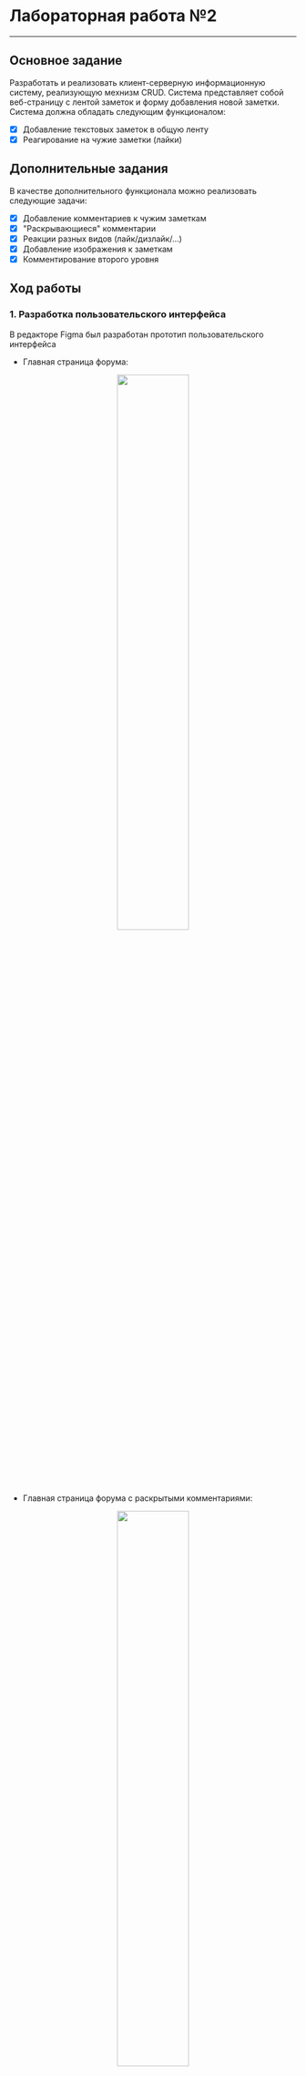 # Лабораторная работа №2
------

## Основное задание
Разработать и реализовать клиент-серверную информационную систему, реализующую мехнизм CRUD. Система представляет собой веб-страницу с лентой заметок и форму добавления новой заметки. Система должна обладать следующим функционалом:
 - [x] Добавление текстовых заметок в общую ленту
 - [x] Реагирование на чужие заметки (лайки)
 
## Дополнительные задания

В качестве дополнительного функционала можно реализовать следующие задачи:

 - [x] Добавление комментариев к чужим заметкам
 - [x] "Раскрывающиеся" комментарии
 - [x] Реакции разных видов (лайк/дизлайк/...)
 - [x] Добавление изображения к заметкам
 - [x] Комментирование второго уровня
 
## Ход работы

### 1. Разработка пользовательского интерфейса

В редакторе Figma был разработан прототип пользовательского интерфейса

- Главная страница форума:
<p align = "center"><img src="https://ie.wampi.ru/2022/11/25/IZOBRAZENIE_2022-11-25_172554196.png"/width = 50%></p>

- Главная страница форума с раскрытыми комментариями:
<p align = "center"><img src="https://ie.wampi.ru/2022/11/25/IZOBRAZENIE_2022-11-25_173016261.png"/width = 50%></p>


### 2. Описание пользовательских сценариев работы
На сайте пользователю доступны следующие возможности:
- Опубликовать новую запись на форуме и прикрепить к ней изображение
- Поставить реакцию на опубликованные ранее записи
- Комментировать запись или комментарии к ней
- Перемещение по страницам форума и чтение старых записей

Если пользователь попытается опубликовать запись с большим объемом текста (более 900 символов), с маленьким объемом текста (менее 4 символов) или прикрепить слишком большое изображение(больше 2 мб) или файл, неподдерживаемого формата, ему высветиться соответствующее сообщение об ошибке.

Если пользователь сделал все правильно, то после нажатия на кнопку "добавить", страница форума обновится и среди всех записей появится новая запись от пользователя.

Пользователь может оставить одну из трех реакций: лайк, дизлайк и смех для каждой записи. Количество реакций от одного пользователя не ограничено. Но если число реакции на записи достигнет значения 999, при попытке оставить эту реакцию появится сообщение об ошибке.

Пользователь может прокомментировать запись или оставить комментарий второго уровня на другие комментарии к этой записи. Если объем комментария будет меньше 4 символов или больше 200 символов, появится сообщение об ошибке. Если объем комментария соответствует условиям, то после нажатия на кнопку "Оставить комментарий", страница форума обновится и к записи добавится новый комментарий.


### 3. Описание API сервера и хореографии

- Пример запросов, когда пользователь оставляет новую запись:
<p align = "center"><img src="https://ic.wampi.ru/2022/11/25/new_post.png"/width = 370></p>
Post запрос содержит следующие данные: данные об изображении и текст записи

- Пример запросов, когда пользователь оставляет реакцию на запись:
<p align = "center"><img src="https://im.wampi.ru/2022/11/25/reaction.png"/width = 370></p>

- Пример запросов, когда пользователь оставляет комментарий:
<p align = "center"><img src="https://ic.wampi.ru/2022/11/25/comment.png"/width = 370></p>
Post запрос содержит следующие данные: текст комментария, текущую страницу форума и id записи, которую комментируют. В случае, если это комментарий второго уровня, id записи заменяется на id комментария.

- Пример запросов, когда пользователь перемешается между страницами:
<p align = "center"><img src="https://ie.wampi.ru/2022/11/25/Page.png"/width = 300></p>


### 4. Описание структуры базы данных

Для хранения данных форума используется база данных MySQL. Всего в базе данных содержится 3 таблицы: таблица с информацией о записях на форуме, таблица с информацией о комментариях и таблица с информацией о комментариях второго уровня.

Таблица о записях на форуме содержит в себе индивидуальный номер записи, текст записи, количество лайков, количество дизлайков, количество реакций смеха, время создания записи и id изображения, прикрепленного к этой записи

Пример записи на форуме в базе данных:

```sh
{
    "id": 3,
    "text": "Третий пост на форуме",
    "like_count": 5,
    "dislike_count": 1,
    "fun_count": 0,
    "time": 1668966113,
    "img_id": "vrsiM.jpeg"
}
```

Таблица о комментариях на форуме содержит в себе индивидуальный номер комментария, текст комментария, индивидуальный номер записи, к которой относится комментарий и время создания комментария

Пример записи о комментарии в базе данных:

```sh
{
    "id": 3,
    "text": "Первый комментарий к этой записи",
    "post_id": 52,
    "time": 1668968113,
}
```

Таблица о комментариях второго уровня на форуме содержит в себе индивидуальный номер комментария, текст комментария, индивидуальный номер комментария, к которому относится комментарий и время создания комментария

Пример записи о комментарии второго уровня в базе данных:

```sh
{
    "id": 1,
    "text": "Первый комментарий 2-го уровня",
    "comment_id": 3,
    "time": 1668968241,
}
```

### 5. Описание алгоритмов

- Пользователь добавляет новую запись с картинкой:
<p align = "center"> <img src="https://ie.wampi.ru/2022/11/25/new_post.png" width = "400"> </p>


- Пользователь оставляет комментарий:
<p align = "center"><img src="https://im.wampi.ru/2022/11/25/Comments.png" width = "300"/></p>


- Пользователь оставляет реакцию:
<p align = "center"><img src="https://ic.wampi.ru/2022/11/25/reaction.png" width = "300"/></p>


- Пользователь переключается между страницами:
<p align = "center"><img src="https://im.wampi.ru/2022/11/25/Page.png" width = "120"/></p>

- Алгоритм выдачи постов:
<p align = "center"><img src="https://ic.wampi.ru/2022/11/25/for.png" width = "200"/></p>


## Значимые фрагменты кода
Фрагмент кода выдачи постов: 
```sh
<?php
	$max_page_posts = 100;
				
	$page = 1;
	if (isset($_GET["page"]) && $_GET["page"] > 0)
		$page = $_GET["page"];
			
	if (($page - 1) * $max_page_posts >= $max_posts)
		$page = ceil($max_posts / $max_page_posts); 
			
	for ($i = 1 + ($max_page_posts * ($page - 1)); $i <= ($max_page_posts*$page); $i++) {				
		
		if ($i > $max_posts)
			break;
				
		[$text, $like, $dislike, $fun, $post_id, $img_id] = parse_post($i - 1, $result);
		[$comments, $comm_count, $c_id, $sub_comm_count] = parse_comment($post_id, $comments_db);
				
		echo "<tr> <td>";
		include ("template/post.php");
		echo "</td></tr>";
				
		echo "<tr height = 5> </tr>";
		echo "<tr><td>";
		include ("template/comments.php"); 
		echo "</td></tr>";
				
		echo "<tr height = 20> <td> <hr> <td> </tr>";
	}
		
?>
```

Фрагмент кода, содержащий скрипты для "раскрывающихся" комментариев
```sh
<script> 
	function show_comments(id){
		let c = document.getElementById("c"+id);
		c.removeAttribute("hidden");
		
		let b = document.getElementById("b"+id);
		b.textContent = "Скрыть комментарии";
		
		b.setAttribute("onClick", "hide_comments('"+id+"')");
	}
	
	function hide_comments(id) {
		let c = document.getElementById("c"+id);
		c.setAttribute("hidden", true);
		
		let b = document.getElementById("b"+id);
		b.textContent = "Показать комментарии";
		
		b.setAttribute("onClick", "show_comments('"+id+"')");
	}
</script>
```

Фрагмент кода, запрашивающий записи о постах из базы данных:
```sh
$link = mysqli_connect("localhost", "forum_db", "12345", "posts");

mysqli_set_charset($link, "utf8");

$sql = 'SELECT * FROM posts ORDER BY time DESC';

$result = mysqli_query($link, $sql);
$max_posts = mysqli_num_rows($result);
$result = mysqli_fetch_all($result, MYSQLI_ASSOC);
```

Фрагмент кода, создающий новую запись о посте в базе данных:
```sh
$sql = "INSERT INTO `posts` (`id`, `text`, `like_count`, `fun_count`, `dislike_count`, `time`, `img_id`) VALUES (NULL, '".$text."', '0', '0', '0', '".$time."', '".$img_name."');";
	
$link = mysqli_connect("localhost", "forum_db", "12345", "posts");
mysqli_set_charset($link, "utf8");
$res = mysqli_query($link, $sql);
```
